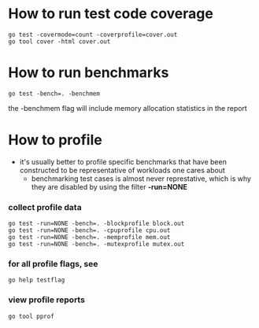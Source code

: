 # How to run test code coverage

    go test -covermode=count -coverprofile=cover.out     
    go tool cover -html cover.out

# How to run benchmarks

    go test -bench=. -benchmem
    
the -benchmem flag will include memory allocation statistics in the report

# How to profile
- it's usually better to profile specific benchmarks that have been constructed to be representative of workloads one cares about
    - benchmarking test cases is almost never represtative, which is why they are disabled by using the filter **-run=NONE**
    
### collect profile data
    go test -run=NONE -bench=. -blockprofile block.out
    go test -run=NONE -bench=. -cpuprofile cpu.out
    go test -run=NONE -bench=. -memprofile mem.out
    go test -run=NONE -bench=. -mutexprofile mutex.out
    
### for all profile flags, see
    go help testflag 
    
### view profile reports
    go tool pprof